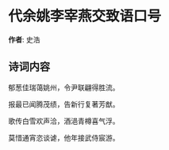 # 代余姚李宰燕交致语口号

**作者**: 史浩

## 诗词内容

郁葱佳瑞蔼姚州，令尹联翩得胜流。

报最已闻腾茂绩，告新行复著芳猷。

歌传白雪欢声洽，酒浥青樽喜气浮。

莫惜通宵恣谈谑，他年接武侍宸游。

